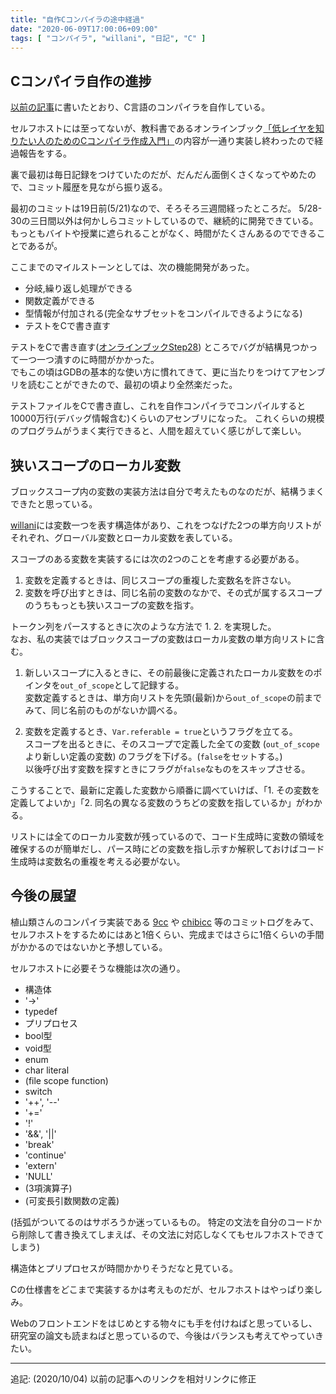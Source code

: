 ```yaml
---
title: "自作Cコンパイラの途中経過"
date: "2020-06-09T17:00:06+09:00"
tags: [ "コンパイラ", "willani", "日記", "C" ]
---
```


## Cコンパイラ自作の進捗

[以前の記事](/posts/willani-start/)に書いたとおり、C言語のコンパイラを自作している。

セルフホストには至ってないが、教科書であるオンラインブック[「低レイヤを知りたい人のためのCコンパイラ作成入門」](https://www.sigbus.info/compilerbook)の内容が一通り実装し終わったので経過報告をする。

裏で最初は毎日記録をつけていたのだが、だんだん面倒くさくなってやめたので、コミット履歴を見ながら振り返る。

最初のコミットは19日前(5/21)なので、そろそろ三週間経ったところだ。
5/28-30の三日間以外は何かしらコミットしているので、継続的に開発できている。もっともバイトや授業に遮られることがなく、時間がたくさんあるのでできることであるが。

ここまでのマイルストーンとしては、次の機能開発があった。

- 分岐,繰り返し処理ができる
- 関数定義ができる
- 型情報が付加される(完全なサブセットをコンパイルできるようになる)
- テストをCで書き直す

テストをCで書き直す([オンラインブックStep28](https://www.sigbus.info/compilerbook#%E3%82%B9%E3%83%86%E3%83%83%E3%83%9728-%E3%83%86%E3%82%B9%E3%83%88%E3%82%92c%E3%81%A7%E6%9B%B8%E3%81%8D%E7%9B%B4%E3%81%99))
ところでバグが結構見つかって一つ一つ潰すのに時間がかかった。  
でもこの頃はGDBの基本的な使い方に慣れてきて、更に当たりをつけてアセンブリを読むことができたので、最初の頃より全然楽だった。

テストファイルをCで書き直し、これを自作コンパイラでコンパイルすると10000万行(デバッグ情報含む)くらいのアセンブリになった。
これくらいの規模のプログラムがうまく実行できると、人間を超えていく感じがして楽しい。

## 狭いスコープのローカル変数

ブロックスコープ内の変数の実装方法は自分で考えたものなのだが、結構うまくできたと思っている。

[willani](https://github.com/yammerjp/willani)には変数一つを表す構造体があり、これをつなげた2つの単方向リストがそれぞれ、グローバル変数とローカル変数を表している。

スコープのある変数を実装するには次の2つのことを考慮する必要がある。

1. 変数を定義するときは、同じスコープの重複した変数名を許さない。
2. 変数を呼び出すときは、同じ名前の変数のなかで、その式が属するスコープのうちもっとも狭いスコープの変数を指す。

トークン列をパースするときに次のような方法で 1. 2. を実現した。  
なお、私の実装ではブロックスコープの変数はローカル変数の単方向リストに含む。

1. 新しいスコープに入るときに、その前最後に定義されたローカル変数をのポインタを`out_of_scope`として記録する。  
変数定義するときは、単方向リストを先頭(最新)から`out_of_scope`の前までみて、同じ名前のものがないか調べる。

2. 変数を定義するとき、`Var.referable = true`というフラグを立てる。  
スコープを出るときに、そのスコープで定義した全ての変数 (`out_of_scope`より新しい定義の変数) のフラグを下げる。(`false`をセットする。)  
以後呼び出す変数を探すときにフラグが`false`なものをスキップさせる。

こうすることで、最新に定義した変数から順番に調べていけば、「1. その変数を定義してよいか」「2. 同名の異なる変数のうちどの変数を指しているか」がわかる。

リストには全てのローカル変数が残っているので、コード生成時に変数の領域を確保するのが簡単だし、パース時にどの変数を指し示すか解釈しておけばコード生成時は変数名の重複を考える必要がない。

## 今後の展望

植山類さんのコンパイラ実装である [9cc](https://github.com/rui314/9cc) や [chibicc](https://github.com/rui314/chibicc) 等のコミットログをみて、セルフホストをするためにはあと1倍くらい、完成まではさらに1倍くらいの手間がかかるのではないかと予想している。

セルフホストに必要そうな機能は次の通り。

- 構造体
- '->'
- typedef
- プリプロセス
- bool型
- void型
- enum
- char literal
- (file scope function)
- switch
- '++', '--'
- '+='
- '!'
- '&&', '||'
- 'break'
- 'continue'
- 'extern'
- 'NULL'
- (3項演算子)
- (可変長引数関数の定義)

(括弧がついてるのはサボろうか迷っているもの。
特定の文法を自分のコードから削除して書き換えてしまえば、その文法に対応しなくてもセルフホストできてしまう)

構造体とプリプロセスが時間かかりそうだなと見ている。

Cの仕様書をどこまで実装するかは考えものだが、セルフホストはやっぱり楽しみ。

Webのフロントエンドをはじめとする物々にも手を付けねばと思っているし、研究室の論文も読まねばと思っているので、今後はバランスも考えてやっていきたい。

---

追記: (2020/10/04) 以前の記事へのリンクを相対リンクに修正
